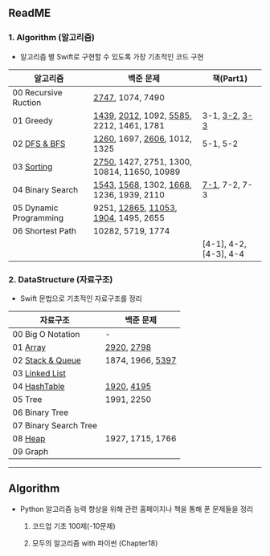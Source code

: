 ## ReadME

### 1. Algorithm (알고리즘)

- 알고리즘 별 Swift로 구현할 수 있도록 가장 기초적인 코드 구현

| 알고리즘                                                     | 백준 문제                                                    | 책(Part1)                                                    |
| ------------------------------------------------------------ | ------------------------------------------------------------ | ------------------------------------------------------------ |
| 00 Recursive Ruction                                         | [2747](https://github.com/suhyeon4820/Algorithm/blob/master/%EB%B0%B1%EC%A4%80%20%EB%AC%B8%EC%A0%9C/2747.playground/Contents.swift), 1074, 7490 |                                                              |
| 01 Greedy                                                    | [1439](https://github.com/suhyeon4820/Algorithm/blob/master/%EB%B0%B1%EC%A4%80%20%EB%AC%B8%EC%A0%9C/1439.playground/Contents.swift), [2012](https://github.com/suhyeon4820/Algorithm/blob/master/%EB%B0%B1%EC%A4%80%20%EB%AC%B8%EC%A0%9C/2012.playground/Contents.swift), 1092, [5585](https://github.com/suhyeon4820/Algorithm/blob/master/%EB%B0%B1%EC%A4%80%20%EB%AC%B8%EC%A0%9C/1697.playground/Contents.swift), 2212, 1461, 1781 | 3-1, [3-2](https://github.com/suhyeon4820/Algorithm/blob/master/%EC%B1%85%20%EB%AC%B8%EC%A0%9C/Part1/3-2.playground/Contents.swift), [3-3](https://github.com/suhyeon4820/Algorithm/blob/master/%EC%B1%85%20%EB%AC%B8%EC%A0%9C/Part1/3-3.playground/Contents.swift) |
| 02 [DFS & BFS](https://github.com/suhyeon4820/Algorithm/blob/master/%5BAlgorithm%5D%2002%20DFS%20%26%20BFS.md) | [1260](https://github.com/suhyeon4820/Algorithm/blob/master/%EB%B0%B1%EC%A4%80%20%EB%AC%B8%EC%A0%9C/1260.playground/Contents.swift), 1697, [2606](https://github.com/suhyeon4820/Algorithm/blob/master/%EB%B0%B1%EC%A4%80%20%EB%AC%B8%EC%A0%9C/2606.playground/Contents.swift), 1012, 1325 | 5-1, 5-2                                                     |
| 03 [Sorting](https://github.com/suhyeon4820/Algorithm/blob/master/%5BAlgorithm%5D%2003%20Sorting.md) | [2750](https://github.com/suhyeon4820/Algorithm/blob/master/%EB%B0%B1%EC%A4%80%20%EB%AC%B8%EC%A0%9C/2750.playground/Contents.swift), 1427, 2751, 1300, 10814, 11650, 10989 |                                                              |
| 04 Binary Search                                             | [1543](https://github.com/suhyeon4820/Algorithm/blob/master/%EB%B0%B1%EC%A4%80%20%EB%AC%B8%EC%A0%9C/1543.playground/Contents.swift), [1568](https://github.com/suhyeon4820/Algorithm/blob/master/%EB%B0%B1%EC%A4%80%20%EB%AC%B8%EC%A0%9C/1568.playground/Contents.swift), 1302, [1668](https://github.com/suhyeon4820/Algorithm/blob/master/%EB%B0%B1%EC%A4%80%20%EB%AC%B8%EC%A0%9C/1668.playground/Contents.swift), 1236, 1939, 2110 | [7-1](https://github.com/suhyeon4820/Algorithm/tree/master/%EC%B1%85%20%EB%AC%B8%EC%A0%9C/Part1/7-1.playground), 7-2, 7-3 |
| 05 Dynamic Programming                                       | 9251, [12865](https://github.com/suhyeon4820/Algorithm/blob/master/%EB%B0%B1%EC%A4%80%20%EB%AC%B8%EC%A0%9C/12865.playground/Contents.swift), [11053](https://github.com/suhyeon4820/Algorithm/blob/master/%EB%B0%B1%EC%A4%80%20%EB%AC%B8%EC%A0%9C/11053.playground/Contents.swift), [1904](https://github.com/suhyeon4820/Algorithm/blob/master/%EB%B0%B1%EC%A4%80%20%EB%AC%B8%EC%A0%9C/1904.playground/Contents.swift), 1495, 2655 |                                                              |
| 06 Shortest Path                                             | 10282, 5719, 1774                                            |                                                              |
|                                                              |                                                              | [4-1], 4-2, [4-3], 4-4                                       |



### 2. DataStructure (자료구조)

- Swift 문법으로 기초적인 자료구조를 정리

| 자료구조                                                     | 백준 문제                                                    |
| ------------------------------------------------------------ | ------------------------------------------------------------ |
| 00 Big O Notation                                            | -                                                            |
| 01 [Array](https://github.com/suhyeon4820/Algorithm/blob/master/%5BDataStructure%5D%2001%20Array.md) | [2920](https://github.com/suhyeon4820/Algorithm/blob/master/%EB%B0%B1%EC%A4%80%20%EB%AC%B8%EC%A0%9C/2920.playground/Contents.swift), [2798](https://github.com/suhyeon4820/Algorithm/blob/master/%EB%B0%B1%EC%A4%80%20%EB%AC%B8%EC%A0%9C/2798.playground/Contents.swift) |
| 02 [Stack & Queue](https://github.com/suhyeon4820/Algorithm/blob/master/%5BDataStructure%5D%2002%20Stack%20%26%20Queue.md) | 1874, 1966, [5397](https://github.com/suhyeon4820/Algorithm/blob/master/%EB%B0%B1%EC%A4%80%20%EB%AC%B8%EC%A0%9C/5397.playground/Contents.swift) |
| 03 [Linked List](https://github.com/suhyeon4820/Algorithm/blob/master/%5BDataStructure%5D%2003%20Linked%20List.md) |                                                              |
| 04 [HashTable](https://github.com/suhyeon4820/Algorithm/blob/master/%5BDataStructure%5D%2004%20HashTable.md) | [1920](https://github.com/suhyeon4820/Algorithm/blob/master/%EB%B0%B1%EC%A4%80%20%EB%AC%B8%EC%A0%9C/1920.playground/Contents.swift), [4195](https://github.com/suhyeon4820/Algorithm/blob/master/%EB%B0%B1%EC%A4%80%20%EB%AC%B8%EC%A0%9C/4195.playground/Contents.swift) |
| 05 Tree                                                      | 1991, 2250                                                   |
| 06 Binary Tree                                               |                                                              |
| 07 Binary Search Tree                                        |                                                              |
| 08 [Heap](https://github.com/suhyeon4820/Algorithm/blob/master/%5BDataStructure%5D%2008%20Heap.md) | 1927, 1715, 1766                                             |
| 09 Graph                                                     |                                                              |





---



##  Algorithm

- Python 알고리즘 능력 향상을 위해 관련 홈페이지나 책을 통해 푼 문제들을 정리

  1) 코드업 기초 100제(-10문제)

  2) 모두의 알고리즘 with 파이썬 (Chapter18)